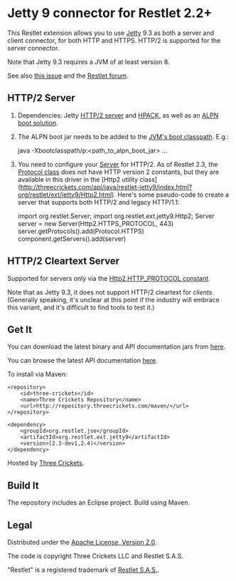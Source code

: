 Jetty 9 connector for Restlet 2.2+
==================================

This Restlet extension allows you to use [Jetty](http://www.eclipse.org/jetty/) 9.3 as both a
server and client connector, for both HTTP and HTTPS. HTTP/2 is supported for the server connector.

Note that Jetty 9.3 requires a JVM of at least version 8.

See also [this issue](https://github.com/restlet/restlet-framework-java/issues/1108) and
the [Restlet forum](http://restlet.tigris.org/ds/viewMessage.do?dsForumId=4447&dsMessageId=3067974).


HTTP/2 Server
-------------

1) Dependencies: Jetty [HTTP/2 server](http://mvnrepository.com/artifact/org.eclipse.jetty.http2/http2-server)
and [HPACK](http://mvnrepository.com/artifact/org.eclipse.jetty.http2/http2-hpack), as well as an
[ALPN boot solution](http://mvnrepository.com/artifact/org.mortbay.jetty.alpn/alpn-boot).

2) The ALPN boot jar needs to be added to the [JVM's boot classpath](https://www.eclipse.org/jetty/documentation/current/alpn-chapter.html).
E.g.:

    java -Xbootclasspath/p:<path_to_alpn_boot_jar> ...

3) You need to configure your [Server](http://restlet.com/technical-resources/restlet-framework/javadocs/2.3/jse/api/index.html?org/restlet/Server.html)
for HTTP/2. As of Restlet 2.3, the [Protocol class](http://restlet.com/technical-resources/restlet-framework/javadocs/2.3/jse/api/index.html?org/restlet/data/Protocol.html)
does not have HTTP version 2 constants, but they are available in this driver in the [Http2 utility class]
(http://threecrickets.com/api/java/restlet-jetty9/index.html?org/restlet/ext/jetty9/Http2.html). Here's some pseudo-code to create a server
that supports both HTTP/2 and legacy HTTP/1.1:

    import org.restlet.Server;
    import org.restlet.ext.jetty9.Http2;
    Server server = new Server(Http2.HTTPS_PROTOCOL, 443)
    server.getProtocols().add(Protocol.HTTPS)
    component.getServers().add(server)


HTTP/2 Cleartext Server
-----------------------

Supported for servers only via the [Http2.HTTP_PROTOCOL constant](http://threecrickets.com/api/java/restlet-jetty9/index.html?org/restlet/ext/jetty9/Http2.html).

Note that as Jetty 9.3, it does not support HTTP/2 cleartext for *clients*. (Generally speaking, it's unclear at this point if
the industry will embrace this variant, and it's difficult to find tools to test it.)


Get It
------

You can download the latest binary and API documentation jars from
[here](http://repository.threecrickets.com/maven/org/restlet/jse/org.restlet.ext.jetty9/).

You can browse the latest API documentation [here](http://threecrickets.com/api/java/restlet-jetty9/).

To install via Maven:

	<repository>
		<id>three-crickets</id>  
		<name>Three Crickets Repository</name>  
		<url>http://repository.threecrickets.com/maven/</url>  
	</repository>
	
	<dependency>
		<groupId>org.restlet.jse</groupId>
		<artifactId>org.restlet.ext.jetty9</artifactId>
		<version>[2.3-dev1,2.4)</version>
	</dependency>

Hosted by [Three Crickets](http://threecrickets.com/repository/).


Build It
--------

The repository includes an Eclipse project. Build using Maven.

Legal
-----

Distributed under the [Apache License, Version 2.0](http://www.apache.org/licenses/LICENSE-2.0.html).

The code is copyright Three Crickets LLC and Restlet S.A.S.

"Restlet" is a registered trademark of [Restlet S.A.S.](http://restlet.com/legal/).
